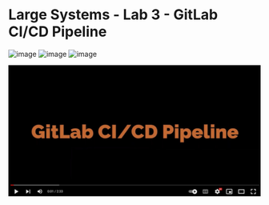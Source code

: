 # Large Systems - Lab 3 - GitLab CI/CD Pipeline
![image](https://user-images.githubusercontent.com/12752516/218289516-6d542aba-7bce-4fb4-85fe-e64277df9cf1.png) ![image](https://user-images.githubusercontent.com/12752516/218289533-6861f864-891a-435a-b72f-57f580990785.png) ![image](https://user-images.githubusercontent.com/12752516/218289541-ff8afa13-4b51-420e-a4d1-740846c03398.png)


[![Video11](https://github.com/husseinahmed-dev/LS-Lab3/blob/main/video-cover.jpg)](https://youtu.be/5t5q5AEEFEc)
